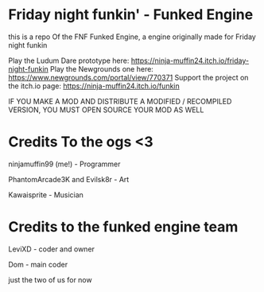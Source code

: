  # Friday night funkin' - Funked Engine
   this is a repo Of the FNF Funked Engine, a engine originally made for Friday night funkin
   
   Play the Ludum Dare prototype here: https://ninja-muffin24.itch.io/friday-night-funkin Play the Newgrounds one here: https://www.newgrounds.com/portal/view/770371 Support the project on the itch.io page: https://ninja-muffin24.itch.io/funkin

IF YOU MAKE A MOD AND DISTRIBUTE A MODIFIED / RECOMPILED VERSION, YOU MUST OPEN SOURCE YOUR MOD AS WELL

# Credits To the ogs <3
ninjamuffin99 (me!) - Programmer

PhantomArcade3K and Evilsk8r - Art

Kawaisprite - Musician
# Credits to the funked engine team

LeviXD - coder and owner

Dom - main coder 
 
 just the two of us for now
  
 
